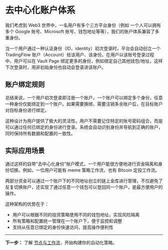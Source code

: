 # 去中心化账户体系

我们考虑到 Web3 世界中，一名用户有多个三方平台身份（例如 一个人可以拥有多个 Google 账号、Microsoft 账号、钱包地址等等），我们的账户体系兼容了多重身份。

当一个用户通过一种认证身份（ID，identity）初次登录时，平台会自动创立一个 TradingFlow 账户（Account）给该用户、该身份。在用户以该账号登录过程中，用户可以在 Vault Page 绑定更多的身份，例如绑定自己其他钱包/地址，这样下次登录时，用非初始身份也自动会登录进该账户。

## 账户绑定规则

总结来说，一个用户初次登录即注册一个账户，一个账户可以绑定多个身份，任意一种身份仅能绑定到一个账户。如果需要换绑，需要注销多余账户后，在目标账户对目标身份进行绑定。

这种设计为用户提供了极大的灵活性。用户不需要记住特定的账号密码组合，而是可以通过任何已绑定的身份进行登录。系统会自动识别身份并导航到正确的账户，同时保持所有数据和配置的一致性。

## 实际应用场景

通过这样的自带"去中心化身份"账户模式，一个用户能很方便地进行资金隔离和身份切换。例如，一位用户可能有 meme 策略工作流，也有 Bitcoin 定投工作流。

两部分资金可以通过一个账户下的不同地址创立的链上金库进行管理，不仅避免了反复切换账户，还实现了通过任意一个钱包可以登回同一个账户，是最方便用户的操作。

这种架构的优势在于：

- 用户可以根据不同的投资策略使用不同的钱包地址，实现风险隔离
- 所有策略和配置统一管理在一个账户下，便于监控和调整
- 支持从任意已绑定的身份快速访问，提高操作便利性

---

**下一步：** 了解 [节点与工作流](nodes-and-workflows.md)，开始构建你的自动化策略。
